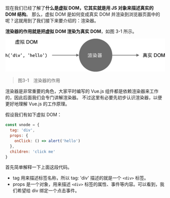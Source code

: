 现在我们已经了解了**什么是虚拟 DOM，它其实就是用 JS 对象来描述真实的 DOM 结构**。
那么，虚拟 DOM 是如何变成真实 DOM 并渲染到浏览器页面中的呢？这就用到了我们接下来要介绍的：渲染器。

**渲染器的作用就是把虚拟 DOM 渲染为真实 DOM**，如图 3-1 所示。

![img](./assets/01.png)
> 图3-1　渲染器的作用

渲染器是非常重要的角色，大家平时编写的 Vue.js 组件都是依赖渲染器来工作的，因此后面我们会专门讲解渲染器。
不过这里有必要先初步认识渲染器，以便更好地理解 Vue.js 的工作原理。

假设我们有如下虚拟 DOM：

```js
const vnode = {
  tag: 'div',
  props: {
    onClick: () => alert('hello')
  },
  children: 'click me'
}
```

首先简单解释一下上面这段代码。

- tag 用来描述标签名称，所以 tag: 'div' 描述的就是一个 `<div>` 标签。
- props 是一个对象，用来描述 `<div>` 标签的属性、事件等内容。可以看到，我们希望给 div 绑定一个点击事件。
